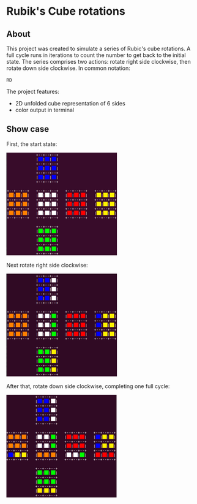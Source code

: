 # Rubik's Cube rotations

## About
This project was created to simulate a series of Rubic's cube rotations. A full
cycle runs in iterations to count the number to get back to the initial state.
The series comprises two actions: rotate right side clockwise, then rotate down
side clockwise. In common notation:
```
RD
```

The project features:
- 2D unfolded cube representation of 6 sides
- color output in terminal

## Show case
First, the start state:

![start](start.png)

Next rotate right side clockwise:

![rotate_right](rotate_right.png)

After that, rotate down side clockwise, completing one full cycle:

![right_down](right_down.png)
